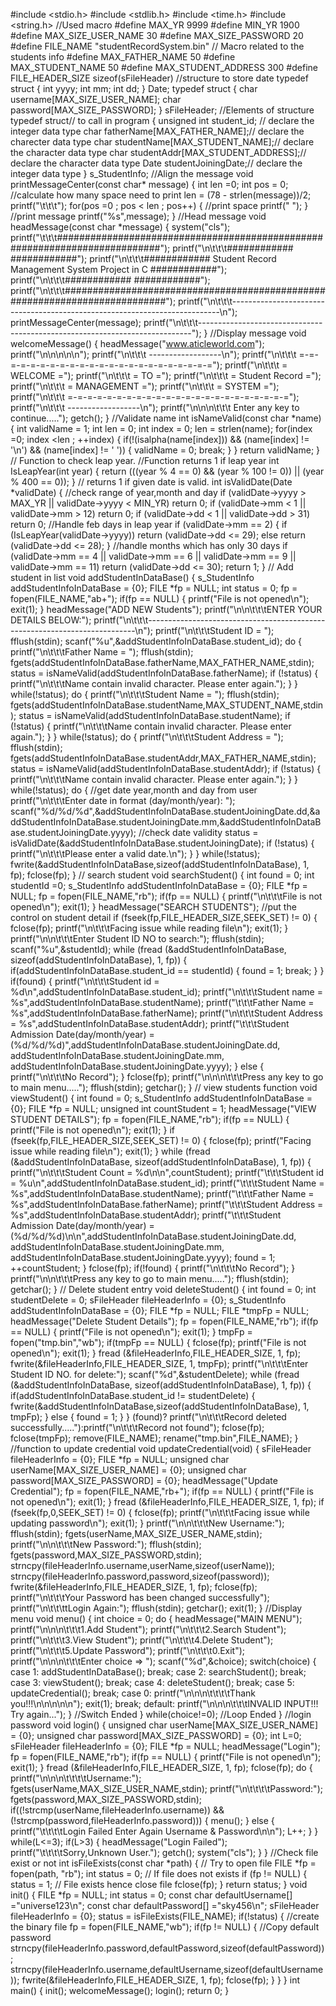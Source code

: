 #include <stdio.h>
#include <stdlib.h>
#include <time.h>
#include <string.h>
//Used macro
#define MAX_YR  9999
#define MIN_YR  1900
#define MAX_SIZE_USER_NAME 30
#define MAX_SIZE_PASSWORD  20
#define FILE_NAME  "studentRecordSystem.bin"
// Macro related to the students info
#define MAX_FATHER_NAME 50
#define MAX_STUDENT_NAME 50
#define MAX_STUDENT_ADDRESS 300
#define FILE_HEADER_SIZE  sizeof(sFileHeader)
//structure to store date
typedef struct
{
    int yyyy;
    int mm;
    int dd;
} Date;
typedef struct
{
    char username[MAX_SIZE_USER_NAME];
    char password[MAX_SIZE_PASSWORD];
} sFileHeader;
//Elements of structure
typedef struct// to call in program
{
    unsigned int student_id; // declare the integer data type
    char fatherName[MAX_FATHER_NAME];// declare the charecter data type
    char studentName[MAX_STUDENT_NAME];// declare the character data type
    char studentAddr[MAX_STUDENT_ADDRESS];// declare the character data type
    Date studentJoiningDate;// declare the integer data type
} s_StudentInfo;
//Align the message
void printMessageCenter(const char* message)
{
    int len =0;
    int pos = 0;
    //calculate how many space need to print
    len = (78 - strlen(message))/2;
    printf("\t\t\t");
    for(pos =0 ; pos < len ; pos++)
    {
        //print space
        printf(" ");
    }
    //print message
    printf("%s",message);
}
//Head message
void headMessage(const char *message)
{
    system("cls");
    printf("\t\t\t###########################################################################");
    printf("\n\t\t\t############                                                   ############");
    printf("\n\t\t\t############   Student Record Management System Project in C   ############");
    printf("\n\t\t\t############                                                   ############");
    printf("\n\t\t\t###########################################################################");
    printf("\n\t\t\t---------------------------------------------------------------------------\n");
    printMessageCenter(message);
    printf("\n\t\t\t----------------------------------------------------------------------------");
}
//Display message
void welcomeMessage()
{
    headMessage("www.aticleworld.com");
    printf("\n\n\n\n\n");
    printf("\n\t\t\t  *------------------*\n");
    printf("\n\t\t\t        =-=-=-=-=-=-=-=-=-=-=-=-=-=-=-=-=-=-=-=-=-=-=");
    printf("\n\t\t\t        =                  WELCOME                  =");
    printf("\n\t\t\t        =                    TO                     =");
    printf("\n\t\t\t        =               Student Record              =");
    printf("\n\t\t\t        =                 MANAGEMENT                =");
    printf("\n\t\t\t        =                   SYSTEM                  =");
    printf("\n\t\t\t        =-=-=-=-=-=-=-=-=-=-=-=-=-=-=-=-=-=-=-=-=-=-=");
    printf("\n\t\t\t  *------------------*\n");
    printf("\n\n\n\t\t\t Enter any key to continue.....");
    getch();
}
//Validate name
int isNameValid(const char *name)
{
    int validName = 1;
    int len = 0;
    int index = 0;
    len = strlen(name);
    for(index =0; index <len ; ++index)
    {
        if(!(isalpha(name[index])) && (name[index] != '\n') && (name[index] != ' '))
        {
            validName = 0;
            break;
        }
    }
    return validName;
}
// Function to check leap year.
//Function returns 1 if leap year
int  IsLeapYear(int year)
{
    return (((year % 4 == 0) &&
             (year % 100 != 0)) ||
            (year % 400 == 0));
}
// returns 1 if given date is valid.
int isValidDate(Date *validDate)
{
    //check range of year,month and day
    if (validDate->yyyy > MAX_YR ||
            validDate->yyyy < MIN_YR)
        return 0;
    if (validDate->mm < 1 || validDate->mm > 12)
        return 0;
    if (validDate->dd < 1 || validDate->dd > 31)
        return 0;
    //Handle feb days in leap year
    if (validDate->mm == 2)
    {
        if (IsLeapYear(validDate->yyyy))
            return (validDate->dd <= 29);
        else
            return (validDate->dd <= 28);
    }
    //handle months which has only 30 days
    if (validDate->mm == 4 || validDate->mm == 6 ||
            validDate->mm == 9 || validDate->mm == 11)
        return (validDate->dd <= 30);
    return 1;
}
// Add student in list
void addStudentInDataBase()
{
    s_StudentInfo addStudentInfoInDataBase = {0};
    FILE *fp = NULL;
    int status = 0;
    fp = fopen(FILE_NAME,"ab+");
    if(fp == NULL)
    {
        printf("File is not opened\n");
        exit(1);
    }
    headMessage("ADD NEW Students");
    printf("\n\n\t\t\tENTER YOUR DETAILS BELOW:");
    printf("\n\t\t\t---------------------------------------------------------------------------\n");
    printf("\n\t\t\tStudent ID  = ");
    fflush(stdin);
    scanf("%u",&addStudentInfoInDataBase.student_id);
    do
    {
        printf("\n\t\t\tFather Name  = ");
        fflush(stdin);
        fgets(addStudentInfoInDataBase.fatherName,MAX_FATHER_NAME,stdin);
        status = isNameValid(addStudentInfoInDataBase.fatherName);
        if (!status)
        {
            printf("\n\t\t\tName contain invalid character. Please enter again.");
        }
    }
    while(!status);
    do
    {
        printf("\n\t\t\tStudent Name  = ");
        fflush(stdin);
        fgets(addStudentInfoInDataBase.studentName,MAX_STUDENT_NAME,stdin);
        status = isNameValid(addStudentInfoInDataBase.studentName);
        if (!status)
        {
            printf("\n\t\t\tName contain invalid character. Please enter again.");
        }
    }
    while(!status);
    do
    {
        printf("\n\t\t\tStudent Address  = ");
        fflush(stdin);
        fgets(addStudentInfoInDataBase.studentAddr,MAX_FATHER_NAME,stdin);
        status = isNameValid(addStudentInfoInDataBase.studentAddr);
        if (!status)
        {
            printf("\n\t\t\tName contain invalid character. Please enter again.");
        }
    }
    while(!status);
    do
    {
        //get date year,month and day from user
        printf("\n\t\t\tEnter date in format (day/month/year): ");
        scanf("%d/%d/%d",&addStudentInfoInDataBase.studentJoiningDate.dd,&addStudentInfoInDataBase.studentJoiningDate.mm,&addStudentInfoInDataBase.studentJoiningDate.yyyy);
        //check date validity
        status = isValidDate(&addStudentInfoInDataBase.studentJoiningDate);
        if (!status)
        {
            printf("\n\t\t\tPlease enter a valid date.\n");
        }
    }
    while(!status);
    fwrite(&addStudentInfoInDataBase,sizeof(addStudentInfoInDataBase), 1, fp);
    fclose(fp);
}
// search student
void searchStudent()
{
    int found = 0;
    int studentId =0;
    s_StudentInfo addStudentInfoInDataBase = {0};
    FILE *fp = NULL;
    fp = fopen(FILE_NAME,"rb");
    if(fp == NULL)
    {
        printf("\n\t\t\tFile is not opened\n");
        exit(1);
    }
    headMessage("SEARCH STUDENTS");
    //put the control on student detail
    if (fseek(fp,FILE_HEADER_SIZE,SEEK_SET) != 0)
    {
        fclose(fp);
        printf("\n\t\t\tFacing issue while reading file\n");
        exit(1);
    }
    printf("\n\n\t\t\tEnter Student ID NO to search:");
    fflush(stdin);
    scanf("%u",&studentId);
    while (fread (&addStudentInfoInDataBase, sizeof(addStudentInfoInDataBase), 1, fp))
    {
        if(addStudentInfoInDataBase.student_id == studentId)
        {
            found = 1;
            break;
        }
    }
    if(found)
    {
        printf("\n\t\t\tStudent id = %d\n",addStudentInfoInDataBase.student_id);
        printf("\n\t\t\tStudent name = %s",addStudentInfoInDataBase.studentName);
        printf("\t\t\tFather Name = %s",addStudentInfoInDataBase.fatherName);
        printf("\n\t\t\tStudent Address = %s",addStudentInfoInDataBase.studentAddr);
        printf("\t\t\tStudent Admission Date(day/month/year) =  (%d/%d/%d)",addStudentInfoInDataBase.studentJoiningDate.dd,
               addStudentInfoInDataBase.studentJoiningDate.mm, addStudentInfoInDataBase.studentJoiningDate.yyyy);
    }
    else
    {
        printf("\n\t\t\tNo Record");
    }
    fclose(fp);
    printf("\n\n\n\t\t\tPress any key to go to main menu.....");
    fflush(stdin);
    getchar();
}
// view students function
void viewStudent()
{
    int found = 0;
    s_StudentInfo addStudentInfoInDataBase = {0};
    FILE *fp = NULL;
    unsigned int countStudent = 1;
    headMessage("VIEW STUDENT DETAILS");
    fp = fopen(FILE_NAME,"rb");
    if(fp == NULL)
    {
        printf("File is not opened\n");
        exit(1);
    }
    if (fseek(fp,FILE_HEADER_SIZE,SEEK_SET) != 0)
    {
        fclose(fp);
        printf("Facing issue while reading file\n");
        exit(1);
    }
    while (fread (&addStudentInfoInDataBase, sizeof(addStudentInfoInDataBase), 1, fp))
    {
        printf("\n\t\t\tStudent Count = %d\n\n",countStudent);
        printf("\t\t\tStudent id = %u\n",addStudentInfoInDataBase.student_id);
        printf("\t\t\tStudent Name = %s",addStudentInfoInDataBase.studentName);
        printf("\t\t\tFather Name = %s",addStudentInfoInDataBase.fatherName);
        printf("\t\t\tStudent Address = %s",addStudentInfoInDataBase.studentAddr);
        printf("\t\t\tStudent Admission Date(day/month/year) =  (%d/%d/%d)\n\n",addStudentInfoInDataBase.studentJoiningDate.dd,
               addStudentInfoInDataBase.studentJoiningDate.mm, addStudentInfoInDataBase.studentJoiningDate.yyyy);
        found = 1;
        ++countStudent;
    }
    fclose(fp);
    if(!found)
    {
        printf("\n\t\t\tNo Record");
    }
    printf("\n\n\t\t\tPress any key to go to main menu.....");
    fflush(stdin);
    getchar();
}
// Delete student entry
void deleteStudent()
{
    int found = 0;
    int studentDelete = 0;
    sFileHeader fileHeaderInfo = {0};
    s_StudentInfo addStudentInfoInDataBase = {0};
    FILE *fp = NULL;
    FILE *tmpFp = NULL;
    headMessage("Delete Student Details");
    fp = fopen(FILE_NAME,"rb");
    if(fp == NULL)
    {
        printf("File is not opened\n");
        exit(1);
    }
    tmpFp = fopen("tmp.bin","wb");
    if(tmpFp == NULL)
    {
        fclose(fp);
        printf("File is not opened\n");
        exit(1);
    }
    fread (&fileHeaderInfo,FILE_HEADER_SIZE, 1, fp);
    fwrite(&fileHeaderInfo,FILE_HEADER_SIZE, 1, tmpFp);
    printf("\n\t\t\tEnter Student ID NO. for delete:");
    scanf("%d",&studentDelete);
    while (fread (&addStudentInfoInDataBase, sizeof(addStudentInfoInDataBase), 1, fp))
    {
        if(addStudentInfoInDataBase.student_id != studentDelete)
        {
            fwrite(&addStudentInfoInDataBase,sizeof(addStudentInfoInDataBase), 1, tmpFp);
        }
        else
        {
            found = 1;
        }
    }
    (found)? printf("\n\t\t\tRecord deleted successfully....."):printf("\n\t\t\tRecord not found");
    fclose(fp);
    fclose(tmpFp);
    remove(FILE_NAME);
    rename("tmp.bin",FILE_NAME);
}
//function to update credential
void updateCredential(void)
{
    sFileHeader fileHeaderInfo = {0};
    FILE *fp = NULL;
    unsigned char userName[MAX_SIZE_USER_NAME] = {0};
    unsigned char password[MAX_SIZE_PASSWORD] = {0};
    headMessage("Update Credential");
    fp = fopen(FILE_NAME,"rb+");
    if(fp == NULL)
    {
        printf("File is not opened\n");
        exit(1);
    }
    fread (&fileHeaderInfo,FILE_HEADER_SIZE, 1, fp);
    if (fseek(fp,0,SEEK_SET) != 0)
    {
        fclose(fp);
        printf("\n\t\t\tFacing issue while updating password\n");
        exit(1);
    }
    printf("\n\n\t\t\tNew Username:");
    fflush(stdin);
    fgets(userName,MAX_SIZE_USER_NAME,stdin);
    printf("\n\n\t\t\tNew Password:");
    fflush(stdin);
    fgets(password,MAX_SIZE_PASSWORD,stdin);
    strncpy(fileHeaderInfo.username,userName,sizeof(userName));
    strncpy(fileHeaderInfo.password,password,sizeof(password));
    fwrite(&fileHeaderInfo,FILE_HEADER_SIZE, 1, fp);
    fclose(fp);
    printf("\n\t\t\tYour Password has been changed successfully");
    printf("\n\t\t\ttLogin Again:");
    fflush(stdin);
    getchar();
    exit(1);
}
//Display menu
void menu()
{
    int choice = 0;
    do
    {
        headMessage("MAIN MENU");
        printf("\n\n\n\t\t\t1.Add Student");
        printf("\n\t\t\t2.Search Student");
        printf("\n\t\t\t3.View Student");
        printf("\n\t\t\t4.Delete Student");
        printf("\n\t\t\t5.Update Password");
        printf("\n\t\t\t0.Exit");
        printf("\n\n\n\t\t\tEnter choice => ");
        scanf("%d",&choice);
        switch(choice)
        {
        case 1:
            addStudentInDataBase();
            break;
        case 2:
            searchStudent();
            break;
        case 3:
            viewStudent();
            break;
        case 4:
            deleteStudent();
            break;
        case 5:
            updateCredential();
            break;
        case 0:
            printf("\n\n\n\t\t\t\tThank you!!!\n\n\n\n\n");
            exit(1);
            break;
        default:
            printf("\n\n\n\t\t\tINVALID INPUT!!! Try again...");
        }                                            //Switch Ended
    }
    while(choice!=0);                                        //Loop Ended
}
//login password
void login()
{
    unsigned char userName[MAX_SIZE_USER_NAME] = {0};
    unsigned char password[MAX_SIZE_PASSWORD] = {0};
    int L=0;
    sFileHeader fileHeaderInfo = {0};
    FILE *fp = NULL;
    headMessage("Login");
    fp = fopen(FILE_NAME,"rb");
    if(fp == NULL)
    {
        printf("File is not opened\n");
        exit(1);
    }
    fread (&fileHeaderInfo,FILE_HEADER_SIZE, 1, fp);
    fclose(fp);
    do
    {
        printf("\n\n\n\t\t\t\tUsername:");
        fgets(userName,MAX_SIZE_USER_NAME,stdin);
        printf("\n\t\t\t\tPassword:");
        fgets(password,MAX_SIZE_PASSWORD,stdin);
        if((!strcmp(userName,fileHeaderInfo.username)) && (!strcmp(password,fileHeaderInfo.password)))
        {
            menu();
        }
        else
        {
            printf("\t\t\t\tLogin Failed Enter Again Username & Password\n\n");
            L++;
        }
    }
    while(L<=3);
    if(L>3)
    {
        headMessage("Login Failed");
        printf("\t\t\t\tSorry,Unknown User.");
        getch();
        system("cls");
    }
}
//Check file exist or not
int isFileExists(const char *path)
{
    // Try to open file
    FILE *fp = fopen(path, "rb");
    int status = 0;
    // If file does not exists
    if (fp != NULL)
    {
        status = 1;
        // File exists hence close file
        fclose(fp);
    }
    return status;
}
void init()
{
    FILE *fp = NULL;
    int status = 0;
    const char defaultUsername[] ="universe123\n";
    const char defaultPassword[] ="sky456\n";
    sFileHeader fileHeaderInfo = {0};
    status = isFileExists(FILE_NAME);
    if(!status)
    {
        //create the binary file
        fp = fopen(FILE_NAME,"wb");
        if(fp != NULL)
        {
            //Copy default password
            strncpy(fileHeaderInfo.password,defaultPassword,sizeof(defaultPassword));
            strncpy(fileHeaderInfo.username,defaultUsername,sizeof(defaultUsername));
            fwrite(&fileHeaderInfo,FILE_HEADER_SIZE, 1, fp);
            fclose(fp);
        }
    }
}
int main()
{
    init();
    welcomeMessage();
    login();
    return 0;
}
